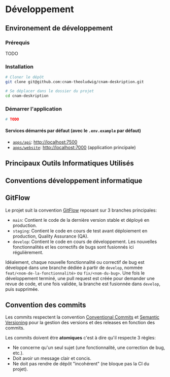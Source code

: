 # Développement

## Environement de développement

### Prérequis

TODO

### Installation

```sh
# Cloner le dépôt
git clone git@github.com:cnam-theoludwig/cnam-deskription.git

# Se déplacer dans le dossier du projet
cd cnam-deskription
```

### Démarrer l'application

```sh
# TODO
```

#### Services démarrés par défaut (avec le `.env.example` par défaut)

- [`apps/api`](../apps/api): <http://localhost:7500>
- [`apps/website`](../apps/website): <http://localhost:7000> (application principale)

## Principaux Outils Informatiques Utilisés

## Conventions développement informatique

## GitFlow

Le projet suit la convention [GitFlow](https://nvie.com/posts/a-successful-git-branching-model/) reposant sur 3 branches principales:

- `main`: Contient le code de la dernière version stable et déployé en production.
- `staging`: Contient le code en cours de test avant déploiement en production, Quality Assurance (QA).
- `develop`: Contient le code en cours de développement. Les nouvelles fonctionnalités et les correctifs de bugs sont fusionnés ici régulièrement.

Idéalement, chaque nouvelle fonctionnalité ou correctif de bug est développé dans une branche dédiée à partir de `develop`, nommée `feat/<nom-de-la-fonctionnalité>` ou `fix/<nom-du-bug>`. Une fois le développement terminé, une pull request est créée pour demander une revue de code, et une fois validée, la branche est fusionnée dans `develop`, puis supprimée.

## Convention des commits

Les commits respectent la convention [Conventional Commits](https://www.conventionalcommits.org/) et [Semantic Versioning](https://semver.org/) pour la gestion des versions et des releases en fonction des commits.

Les commits doivent être **atomiques** c'est à dire qu'il respecte 3 règles:

- Ne concerne qu'un seul sujet (une fonctionnalité, une correction de bug, etc.).
- Doit avoir un message clair et concis.
- Ne doit pas rendre de dépôt "incohérent" (ne bloque pas la CI du projet).
